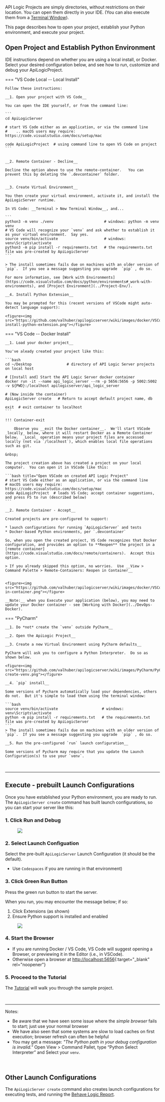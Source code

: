 API Logic Projects are simply directories, without restrictions on their location.  You can open them directly in your IDE. (You can also execute them from a [Terminal Window](../Execute)). 

This page describes how to open your project, establish your Python environment, and execute your project.

## Open Project and Establish Python Environment

IDE instructions depend on whether you are using a local install, or Docker.  Select your desired configuration below, and see how to run, customize and debug your ApiLogicProject.

=== "VS Code Local -- Local Install"

    Follow these instructions:

    __1. Open your project with VS Code__

    You can open the IDE yourself, or from the command line:

    ```
    cd ApiLogicServer

    # start VS Code either as an application, or via the command line
    #    .. macOS users may require: https://code.visualstudio.com/docs/setup/mac

    code ApiLogicProject  # using command line to open VS Code on project
    ```


    __2. Remote Container - Decline__

    Decline the option above to use the remote-container.   You can prevent this by deleting the `.devcontainer` folder.


    __3. Create Virtual Environment__

    You then create your virtual environment, activate it, and install the  ApiLogicServer runtime.  

    In VS Code: __Terminal > New Terminal Window__, and...

    ```
    python3 -m venv ./venv                       # windows: python -m venv venv
    # VS Code will recognize your `venv` and ask whether to establish it as your virtual environment.  Say yes.  
    source venv/bin/activate                     # windows: venv\Scripts\activate
    python3 -m pip install -r requirements.txt   # the requirements.txt file was pre-created by ApiLogicServer
    ```

    > The install sometimes fails due on machines with an older version of `pip`.  If you see a message suggesting you upgrade  `pip` , do so.

    For more information, see [Work with Environments](https://code.visualstudio.com/docs/python/environments#_work-with-environments), and [Project Environment](../Project-Env/).

    __4. Install Python Extension__

    You may be prompted for this (recent versions of VSCode might auto-detect language support):

    <figure><img src="https://github.com/valhuber/apilogicserver/wiki/images/docker/VSCode/4-install-python-extension.png"></figure>

=== "VS Code -- Docker Install"

    __1. Load your docker project__

    You've aleady created your project like this:

    ```bash
    cd ~/Desktop                # directory of API Logic Server projects on local host

    # [Install and] Start the API Logic Server docker container
    docker run -it --name api_logic_server --rm -p 5656:5656 -p 5002:5002 -v ${PWD}:/localhost apilogicserver/api_logic_server

    # (Now inside the container)
    ApiLogicServer create   # Return to accept default project name, db

    exit  # exit container to localhost
    ```

    !!! Container-exit
    
        Observe you __exit the Docker container__.  We'll start VSCode _locally_ below, where it will restart Docker as a Remote Container below.  _Local_ operation means your project files are accessed locally (not via `/localhost`), which enables local file operations such as git.

    &nbsp;

    The project creation above has created a project on your local computer.  You can open it in VSCode like this:

    ```bash title="Open VSCode on created API Logic Project"
    # start VS Code either as an application, or via the command line
    # macOS users may require: https://code.visualstudio.com/docs/setup/mac
    code ApiLogicProject  # loads VS Code; accept container suggestions, and press F5 to run (described below)
    ```

    __2. Remote Container - Accept__

    Created projects are pre-configured to support:

    * launch configurations for running `ApiLogicServer` and tests
    * Docker-based Python environments, per `.devcontainer`

    So, when you open the created project, VS Code recognizes that Docker configuration, and provides an option to **Reopen** the project in a [remote container](https://code.visualstudio.com/docs/remote/containers).  Accept this option.

    > If you already skipped this option, no worries.  Use __View > Command Palette > Remote-Containers: Reopen in Container__


    <figure><img src="https://github.com/valhuber/apilogicserver/wiki/images/docker/VSCode/open-in-container.png"></figure>

    __Note:__ when you Execute your application (below), you may need to update your Docker container - see [Working with Docker](../DevOps-Docker).

=== "PyCharm"

    __1. Do *not* create the `venv` outside PyCharm__

    __2. Open the ApiLogic Project__

    __3. Create a new Virtual Environment using PyCharm defaults__

    PyCharm will ask you to configure a Python Interpreter.  Do so as shown below.

    <figure><img src="https://github.com/valhuber/apilogicserver/wiki/images/PyCharm/PyCharm-create-venv.png"></figure>

    __4. `pip` install__

    Some versions of Pycharm automatically load your dependencies, others do not.  But it's simple to load them using the terminal window:

    ```bash
    source venv/bin/activate                    # windows: venv\Scripts\activate
    python -m pip install -r requirements.txt   # the requirements.txt file was pre-created by ApiLogicServer
    ```
    > The install sometimes fails due on machines with an older version of `pip`.  If you see a message suggesting you upgrade  `pip` , do so.

    __5. Run the pre-configured `run` launch configuration__

    Some versions of Pycharm may require that you update the Launch Configuration(s) to use your `venv`.

&nbsp;

---

## Execute - prebuilt Launch Configurations

Once you have established your Python environment, you are ready to run.  The `ApiLogicServer create` command has built launch configurations, so you can start your server like this:

### 1. Click **Run and Debug**
<figure><img src="https://github.com/valhuber/apilogicserver/wiki/images/docker/VSCode/run-debug.png"></figure>

### 2. Select Launch Configuation

Select the pre-built `ApiLogicServer` Launch Configuration (it should be the default).

* Use `Codespaces` if you are running in that environment)

### 3. Click Green Run Button

Press the green run button to start the server.

When you run, you may encounter the message below; if so:

1. Click Extensions (as shown)
2. Ensure Python support is installed and enabled

<figure><img src="https://github.com/valhuber/apilogicserver/wiki/images/docker/VSCode/docker-install-python-extension.png"></figure>


### 4. Start the Browser

* If you are running Docker / VS Code, VS Code will suggest opening a Browser, or previewing it in the Editor (i.e., in VSCode).
* Otherwise open a browser at [http://localhost:5656](http://localhost:5656){:target="_blank" rel="noopener"}

### 5. Proceed to the Tutorial

The [Tutorial](../Tutorial) will walk you through the sample project.

&nbsp;

---

Notes:

* Be aware that we have seen some issue where the _simple browser_ fails to start; just use your normal browser  
* We have also seen that some systems are slow to load caches on first execution; browser refresh can often be helpful
* You may get a message: _"The Python path in your debug configuration is invalid."_  Open View > Command Pallet, type “Python Select Interpreter” and Select your `venv`.

&nbsp;

## Other Launch Configurations

The `ApiLogicServer create` command also creates launch configurations for executing tests, and running the [Behave Logic Report](../Behave-Logic-Report). 
